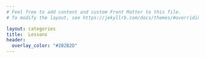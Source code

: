 ```yaml
---
# Feel free to add content and custom Front Matter to this file.
# To modify the layout, see https://jekyllrb.com/docs/themes/#overriding-theme-defaults

layout: categories
title:  Lessons
header:
  overlay_color: "#2B2B2D"
---
```

